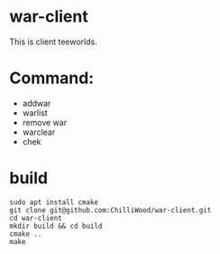 # war-client
This is client teeworlds. 
# Command:
- addwar
- warlist
- remove war
- warclear
- chek

# build
```
sudo apt install cmake
git clone git@github.com:ChilliWood/war-client.git
cd war-client
mkdir build && cd build
cmake ..
make
```
